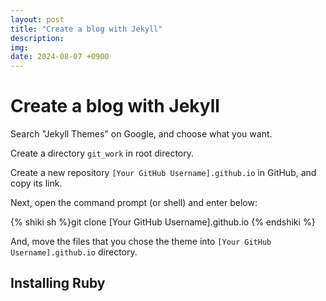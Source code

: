 ```yaml
---
layout: post
title: "Create a blog with Jekyll"
description:
img:
date: 2024-08-07 +0900
---
```


# Create a blog with Jekyll

Search "Jekyll Themes" on Google, and choose what you want.

Create a directory `git_work` in root directory.

Create a new repository `[Your GitHub Username].github.io` in GitHub, and copy its link.

Next, open the command prompt (or shell) and enter below:

{% shiki sh %}git clone [Your GitHub Username].github.io
{% endshiki %}

And, move the files that you chose the theme into `[Your GitHub Username].github.io` directory.


## Installing Ruby

